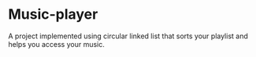 # Music-player
A project implemented using circular linked list that sorts your playlist and helps you access your music.
